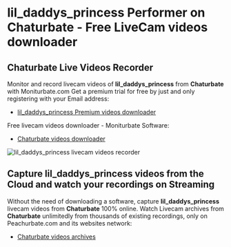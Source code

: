 # lil_daddys_princess Performer on Chaturbate - Free LiveCam videos downloader

## Chaturbate Live Videos Recorder

Monitor and record livecam videos of **lil_daddys_princess** from **Chaturbate** with Moniturbate.com
Get a premium trial for free by just and only registering with your Email address:
* [lil_daddys_princess Premium videos downloader](https://moniturbate.com/request-demo-licence-key.html)

Free livecam videos downloader - Moniturbate Software:
* [Chaturbate videos downloader](https://moniturbate.com/moniturbate-download-software.html)

![lil_daddys_princess livecam videos recorder](https://peachurnet.com/templates/moniturbate-software.png)


## Capture lil_daddys_princess videos from the Cloud and watch your recordings on Streaming

Without the need of downloading a software, capture **lil_daddys_princess** livecam videos from **Chaturbate** 100% online.
Watch Livecam archives from **Chaturbate** unlimitedly from thousands of existing recordings, only on Peachurbate.com and its websites network:
* [Chaturbate videos archives](https://peachurnet.com/)